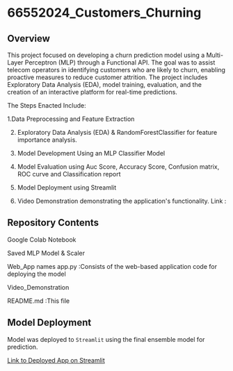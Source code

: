 # 66552024_Customers_Churning

## Overview
This project focused on developing a churn prediction model using a Multi-Layer Perceptron (MLP) through a Functional API. The goal was to assist telecom operators in identifying customers who are likely to churn, enabling proactive measures to reduce customer attrition. The project includes Exploratory Data Analysis (EDA), model training, evaluation, and the creation of an interactive platform for real-time predictions.

The Steps Enacted Include:

1.Data Preprocessing and Feature Extraction

2. Exploratory Data Analysis (EDA) & RandomForestClassifier for feature importance analysis.

3. Model Development Using an MLP Classifier Model
   
4. Model Evaluation using Auc Score, Accuracy Score, Confusion matrix, ROC curve and Classification report
   
5. Model Deployment using Streamlit
   
6. Video Demonstration demonstrating the application's functionality. Link :



## Repository Contents

Google Colab Notebook

Saved MLP Model & Scaler

Web_App names app.py :Consists of the web-based application code for deploying the model

Video_Demonstration

README.md :This file



## Model Deployment
Model was deployed to `Streamlit` using the final ensemble model for prediction.


[Link to Deployed App on Streamlit](https://66552024customerschurning-aiassignment3.streamlit.app/)
